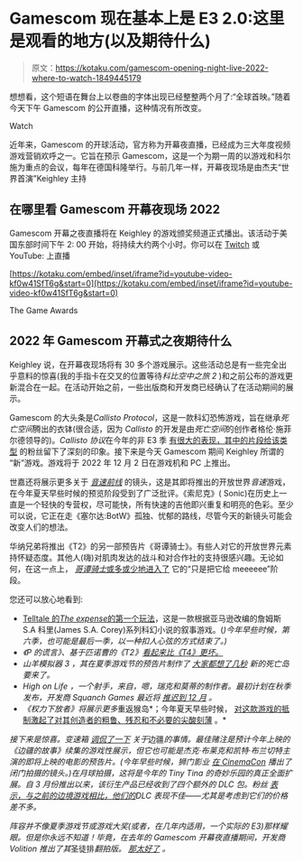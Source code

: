 # Gamescom 现在基本上是 E3 2.0:这里是观看的地方(以及期待什么)

> 原文：<https://kotaku.com/gamescom-opening-night-live-2022-where-to-watch-1849445179>

想想看，这个短语在舞台上以卷曲的字体出现已经整整两个月了:“全球首映。”随着今天下午 Gamescom 的公开直播，这种情况有所改变。

Watch

近年来，Gamescom 的开球活动，官方称为开幕夜直播，已经成为三大年度视频游戏营销欢呼之一。它旨在预示 Gamescom，这是一个为期一周的以游戏和科尔施为重点的会议，每年在德国科隆举行。与前几年一样，开幕夜现场是由杰夫“世界首演”Keighley 主持

## 在哪里看 Gamescom 开幕夜现场 2022

Gamescom 开幕之夜直播将在 Keighley 的游戏颁奖频道正式播出。该活动于美国东部时间下午 2: 00 开始，将持续大约两个小时。你可以在 [Twitch](https://www.twitch.tv/thegameawards) 或 YouTube:
上直播

 [https://kotaku.com/embed/inset/iframe?id=youtube-video-kf0w41SfT6g&start=0](https://kotaku.com/embed/inset/iframe?id=youtube-video-kf0w41SfT6g&start=0)

<figcaption class="sc-1ptbguh-0 hxeMec caption">The Game Awards</figcaption> 

## 2022 年 Gamescom 开幕式之夜期待什么

Keighley 说，在开幕夜现场将有 30 多个游戏展示。这些活动总是有一些完全出乎意料的惊喜(我的手指卡在交叉的位置等待*科比空中之旅 2* )和之前公布的游戏更新混合在一起。在活动开始之前，一些出版商和开发商已经确认了在活动期间的展示。

Gamescom 的大头条是*Callisto Protocol*，这是一款科幻恐怖游戏，旨在继承*死亡空间*腾出的衣钵(很合适，因为 *Callisto* 的开发是由*死亡空间*的创作者格伦·施菲尔德领导的)。*Callisto 协议*在今年的非 E3 季 [有很大的表现，其中的片段给该类型](https://kotaku.com/callisto-protocol-dead-space-glen-schofield-pubg-horror-1849041181) 的粉丝留下了深刻的印象。接下来是今天 Gamescom 期间 Keighley 所谓的 “新”游戏。游戏将于 2022 年 12 月 2 日在游戏机和 PC 上推出。

世嘉还将展示更多关于 [*音速前线*](https://kotaku.com/sonic-frontiers-demo-impressions-sega-open-world-delay-1849059374) 的镜头，这是其即将推出的开放世界*音速*游戏，在今年夏天早些时候的预览阶段受到了广泛批评。《索尼克》( Sonic)在历史上一直是一个轻快的专营权，尽可能快，所有快速的吉他即兴重复和明亮的色彩。至少可以说，它正在走《塞尔达:BotW》孤独、忧郁的路线，尽管今天的新镜头可能会改变人们的想法。

华纳兄弟将推出《T2》的另一部预告片《哥谭骑士》。有些人对它的开放世界元素持怀疑态度。其他人(嗨)对肌肉发达的战斗和对合作社的支持很感兴趣。无论如何，在这一点上， [*哥谭骑士*或多或少地进入了](https://kotaku.com/gotham-knights-gameplay-batgirl-xbox-series-x-ps5-pc-1849359647) 它的“只是把它给 meeeeee”阶段。

您还可以放心地看到:

*   [Telltale 的*The expense*的第一个玩法](https://mobile.twitter.com/telltalegames/status/1561748046916067330)，这是一款根据亚马逊改编的詹姆斯 S.A 科里(James S.A. Corey)系列科幻小说的叙事游戏。(*)今年早些时候，第六季，也可能是最后一季，以一种扣人心弦的方式结束了。)*
*   *《P 的谎言》、基于匹诺曹的《T2》[看起来比《T4》更坏。](https://kotaku.com/pinocchio-souls-like-looks-surprisingly-badass-1848018726)*
*   **山羊模拟器 3* ，其在夏季游戏节的预告片制作了 [大家都想了几秒](https://kotaku.com/goat-simulator-3-dead-island-2-trailer-troll-summer-gam-1849045817) 新的*死亡岛*要来了。*
*   **High on Life* ，一个射手，来自，嗯，*瑞克和莫蒂*的制作者。最初计划在秋季发布，开发商 Squanch Games 最近将 [推迟到 12 月](https://www.gematsu.com/2022/08/high-on-life-delayed-to-december-13) 。*
*   *《权力下放者》将展示更多*重返猴岛*；今年夏天早些时候， [对这款游戏的抵制激起了对其创造者的粗鲁、残忍和不必要的尖酸刻薄](https://kotaku.com/return-monkey-island-ron-gilbert-art-style-angry-fans-1849128586) 。*

*接下来是惊喜。变速箱 [调侃了一下](https://twitter.com/Borderlands/status/1561762193594470400) 关于*边疆*的事情。最佳赌注是预计今年上映的《边疆的故事》续集的游戏性展示，但它也可能是杰克·布莱克和凯特·布兰切特主演的即将上映的电影的预告片。(今年早些时候，狮门影业 [在 CinemaCon](https://collider.com/borderlands-movie-footage-jack-black-cate-blanchett-kevin-hart-cinemacon/) 播出了闭门拍摄的镜头。)在月球拍摄，这将是今年的 *Tiny Tina 的奇妙乐园*的真正全面扩展。自 3 月份推出以来，该衍生产品已经收到了四个额外的 DLC 包。粉丝 [表示，与之前的*边境*游戏相比，他们的](https://kotaku.com/tiny-tinas-wonderlands-coiled-captors-short-borderlands-1848847540)DLC 表现不佳——尤其是考虑到它们的价格差不多。* 

*阵容并不像夏季游戏节或游戏大奖(或者，在几年内适用，一个实际的 E3)那样耀眼。但是你永远不知道！毕竟，在去年的 Gamescom 开幕夜直播期间，开发商 Volition 推出了其*圣徒排*翻拍版。 [那太好了](https://kotaku.com/saints-row-review-roundup-ps4-ps5-xbox-pc-1849442127) 。*